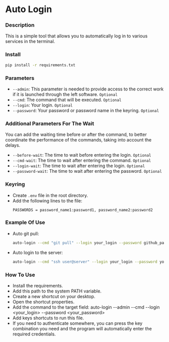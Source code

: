 # Auto Login

### Description
This is a simple tool that allows you to automatically log in to various services in the terminal.

### Install
```bash
pip install -r requirements.txt
```

### Parameters
- `--admin`: This parameter is needed to provide access to the correct work if it is launched through the left software. `Optional`
- `--cmd`: The command that will be executed. `Optional`
- `--login`: Your login. `Optional`
- `--password`: Your password or password name in the keyring. `Optional`

### Additional Parameters For The Wait
You can add the waiting time before or after the command, to better coordinate the performance of the commands, taking into account the delays.
- `--before-wait`: The time to wait before entering the login. `Optional`
- `--cmd-wait`: The time to wait after entering the command. `Optional`
- `--login-wait`: The time to wait after entering the login. `Optional`
- `--password-wait`: The time to wait after entering the password. `Optional`

### Keyring
- Create `.env` file in the root directory.
- Add the following lines to the file:
    ```env
    PASSWORDS = password_name1:password1, password_name2:password2
    ```

### Example Of Use
- Auto git pull:
    ```bash
    auto-login --cmd "git pull" --login your_login --password github_password_name
    ```

- Auto login to the server:
    ```bash
    auto-login --cmd "ssh user@server" --login your_login --password your_password
    ```

### How To Use
- Install the requirements.
- Add this path to the system PATH variable.
- Create a new shortcut on your desktop.
- Open the shortcut properties.
- Add the command to the target field: auto-login --admin --cmd <command> --login <your_login> --password <your_password>
- Add keys shortcuts to run this file.
- If you need to authenticate somewhere, you can press the key combination you need and the program will automatically enter the required credentials.